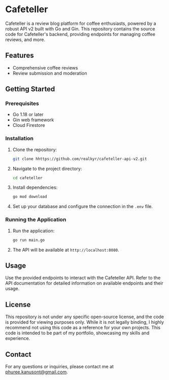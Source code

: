 # Cafeteller

Cafeteller is a review blog platform for coffee enthusiasts, powered by a robust API v2 built with Go and Gin. This repository contains the source code for Cafeteller's backend, providing endpoints for managing coffee reviews, and more.

## Features

- Comprehensive coffee reviews
- Review submission and moderation

## Getting Started

### Prerequisites

- Go 1.18 or later
- Gin web framework
- Cloud Firestore

### Installation

1. Clone the repository:
    ```sh
    git clone hhttps://github.com/realkyr/cafeteller-api-v2.git
    ```
2. Navigate to the project directory:
    ```sh
    cd cafeteller
    ```
3. Install dependencies:
    ```sh
    go mod download
    ```
4. Set up your database and configure the connection in the `.env` file.

### Running the Application

1. Run the application:
    ```sh
    go run main.go
    ```

2. The API will be available at `http://localhost:8080`.

## Usage

Use the provided endpoints to interact with the Cafeteller API. Refer to the API documentation for detailed information on available endpoints and their usage.

## License

This repository is not under any specific open-source license, and the code is provided for viewing purposes only. While it is not legally binding, I highly recommend not using this code as a reference for your own projects. This code is intended to be part of my portfolio, showcasing my skills and experience.

## Contact

For any questions or inquiries, please contact me at [phuree.kanusont@gmail.com](mailto:phuree.kanusont@gmail.com).